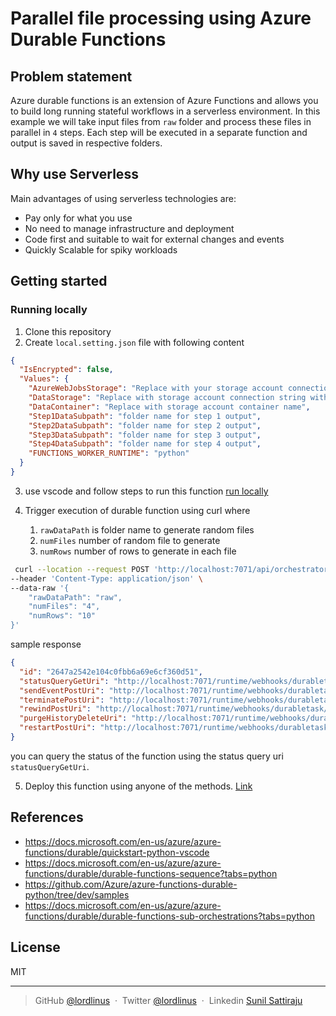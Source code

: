 # Parallel file processing using Azure Durable Functions

## Problem statement

Azure durable functions is an extension of Azure Functions and allows you to build long running stateful workflows in a serverless environment. In this example we will take input files from `raw` folder and process these files in parallel in `4` steps. Each step will be executed in a separate function and output is saved in respective folders.

## Why use Serverless

Main advantages of using serverless technologies are:

- Pay only for what you use
- No need to manage infrastructure and deployment
- Code first and suitable to wait for external changes and events
- Quickly Scalable for spiky workloads

## Getting started

### Running locally

1. Clone this repository
2. Create `local.setting.json` file with following content

```json
{
  "IsEncrypted": false,
  "Values": {
    "AzureWebJobsStorage": "Replace with your storage account connection string to be used by Azure durable functions for state management",
    "DataStorage": "Replace with storage account connection string with raw data",
    "DataContainer": "Replace with storage account container name",
    "Step1DataSubpath": "folder name for step 1 output",
    "Step2DataSubpath": "folder name for step 2 output",
    "Step3DataSubpath": "folder name for step 3 output",
    "Step4DataSubpath": "folder name for step 4 output",
    "FUNCTIONS_WORKER_RUNTIME": "python"
  }
}
```

3. use vscode and follow steps to run this function [run locally](https://docs.microsoft.com/en-us/azure/azure-functions/create-first-function-vs-code-python#run-the-function-locally)

4. Trigger execution of durable function using curl where
   1. `rawDataPath` is folder name to generate random files
   2. `numFiles` number of random file to generate
   3. `numRows` number of rows to generate in each file

```bash
 curl --location --request POST 'http://localhost:7071/api/orchestrators/OrchestratorFunc' \
--header 'Content-Type: application/json' \
--data-raw '{
    "rawDataPath": "raw",
    "numFiles": "4",
    "numRows": "10"
}'
```

sample response

```json
{
  "id": "2647a2542e104c0fbb6a69e6cf360d51",
  "statusQueryGetUri": "http://localhost:7071/runtime/webhooks/durabletask/instances/2647a2542e104c0fbb6a69e6cf360d51?taskHub=TestHubName&connection=Storage&code=zernwZj2pkCdkWkerVCu7M1IeCMQejyobHLMbH2dTZxLq4Twy1Koyw==",
  "sendEventPostUri": "http://localhost:7071/runtime/webhooks/durabletask/instances/2647a2542e104c0fbb6a69e6cf360d51/raiseEvent/{eventName}?taskHub=TestHubName&connection=Storage&code=zernwZj2pkCdkWkerVCu7M1IeCMQejyobHLMbH2dTZxLq4Twy1Koyw==",
  "terminatePostUri": "http://localhost:7071/runtime/webhooks/durabletask/instances/2647a2542e104c0fbb6a69e6cf360d51/terminate?reason={text}&taskHub=TestHubName&connection=Storage&code=zernwZj2pkCdkWkerVCu7M1IeCMQejyobHLMbH2dTZxLq4Twy1Koyw==",
  "rewindPostUri": "http://localhost:7071/runtime/webhooks/durabletask/instances/2647a2542e104c0fbb6a69e6cf360d51/rewind?reason={text}&taskHub=TestHubName&connection=Storage&code=zernwZj2pkCdkWkerVCu7M1IeCMQejyobHLMbH2dTZxLq4Twy1Koyw==",
  "purgeHistoryDeleteUri": "http://localhost:7071/runtime/webhooks/durabletask/instances/2647a2542e104c0fbb6a69e6cf360d51?taskHub=TestHubName&connection=Storage&code=zernwZj2pkCdkWkerVCu7M1IeCMQejyobHLMbH2dTZxLq4Twy1Koyw==",
  "restartPostUri": "http://localhost:7071/runtime/webhooks/durabletask/instances/2647a2542e104c0fbb6a69e6cf360d51/restart?taskHub=TestHubName&connection=Storage&code=zernwZj2pkCdkWkerVCu7M1IeCMQejyobHLMbH2dTZxLq4Twy1Koyw=="
}
```

you can query the status of the function using the status query uri `statusQueryGetUri`.

5. Deploy this function using anyone of the methods. [Link](https://docs.microsoft.com/en-us/azure/azure-functions/functions-deployment-technologies)

## References

- <https://docs.microsoft.com/en-us/azure/azure-functions/durable/quickstart-python-vscode>
- <https://docs.microsoft.com/en-us/azure/azure-functions/durable/durable-functions-sequence?tabs=python>
- <https://github.com/Azure/azure-functions-durable-python/tree/dev/samples>
- <https://docs.microsoft.com/en-us/azure/azure-functions/durable/durable-functions-sub-orchestrations?tabs=python>

## License

MIT

---

> GitHub [@lordlinus](https://github.com/lordlinus) &nbsp;&middot;&nbsp;
> Twitter [@lordlinus](https://twitter.com/lordlinus) &nbsp;&middot;&nbsp;
> Linkedin [Sunil Sattiraju](https://www.linkedin.com/in/sunilsattiraju/)
